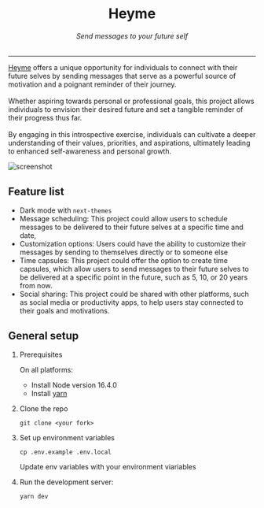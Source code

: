 <div align="center">
<h1>Heyme</h1>
<h6><i>Send messages to your future self</i></h6>
<hr />
</div>

[Heyme](https://heyme.io) offers a unique opportunity for individuals to connect with their future selves by sending messages that serve as a powerful source of motivation and a poignant reminder of their journey.
</br>
</br>
Whether aspiring towards personal or professional goals, this project allows individuals to envision their desired future and set a tangible reminder of their progress thus far.
</br>
</br>
By engaging in this introspective exercise, individuals can cultivate a deeper understanding of their values, priorities, and aspirations, ultimately leading to enhanced self-awareness and personal growth.

![screenshot](https://res.cloudinary.com/dq5e0bbl8/image/upload/v1678282734/Screenshot_2023-03-08_at_14.38.05_srmw0p.png)

## Feature list

- Dark mode with `next-themes`
- Message scheduling: This project could allow users to schedule messages to be delivered to their future selves at a specific time and date,
- Customization options: Users could have the ability to customize their messages by sending to themselves directly or to someone else
- Time capsules: This project could offer the option to create time capsules, which allow users to send messages to their future selves to be delivered at a specific point in the future, such as 5, 10, or 20 years from now.
- Social sharing: This project could be shared with other platforms, such as social media or productivity apps, to help users stay connected to their goals and motivations.

## General setup

1. Prerequisites

   On all platforms:

   - Install Node version 16.4.0
   - Install [yarn](https://classic.yarnpkg.com/lang/en/docs/install)

2. Clone the repo

   ```
   git clone <your fork>
   ```

3. Set up environment variables

   ```
   cp .env.example .env.local
   ```

   Update env variables with your environment viariables

4. Run the development server:

   ```
   yarn dev
   ```
